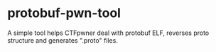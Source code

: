 # protobuf-pwn-tool
A simple tool helps CTFpwner deal with protobuf ELF, reverses proto structure and generates ".proto" files.
